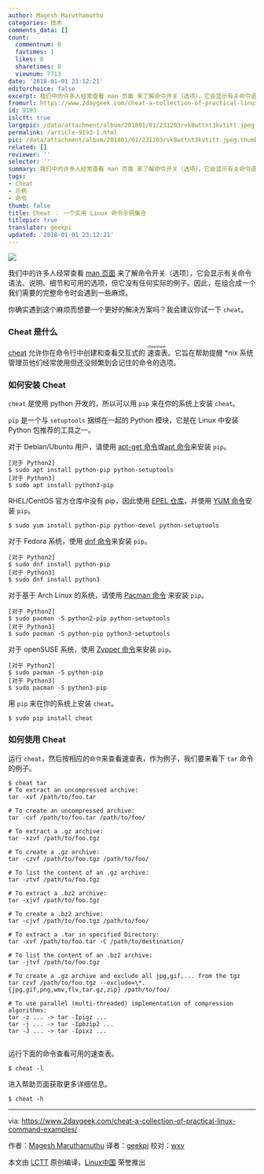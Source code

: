 ```yaml
---
author: Magesh Maruthamuthu
categories: 技术
comments_data: []
count:
  commentnum: 0
  favtimes: 1
  likes: 0
  sharetimes: 0
  viewnum: 7713
date: '2018-01-01 23:12:21'
editorchoice: false
excerpt: 我们中的许多人经常查看 man 页面 来了解命令开关（选项），它会显示有关命令语法、说明、细节和可用的选项，但它没有任何实际的例子。因此，在组合成一个我们需要的完整命令时会遇到一些麻烦。
fromurl: https://www.2daygeek.com/cheat-a-collection-of-practical-linux-command-examples/
id: 9193
islctt: true
largepic: /data/attachment/album/201801/01/231203rvk8wttnt3kvtitt.jpeg
permalink: /article-9193-1.html
pic: /data/attachment/album/201801/01/231203rvk8wttnt3kvtitt.jpeg.thumb.jpg
related: []
reviewer: ''
selector: ''
summary: 我们中的许多人经常查看 man 页面 来了解命令开关（选项），它会显示有关命令语法、说明、细节和可用的选项，但它没有任何实际的例子。因此，在组合成一个我们需要的完整命令时会遇到一些麻烦。
tags:
- cheat
- 示例
- 命令
thumb: false
title: Cheat ： 一个实用 Linux 命令示例集合
titlepic: true
translator: geekpi
updated: '2018-01-01 23:12:21'
---
```


![](/data/attachment/album/201801/01/231203rvk8wttnt3kvtitt.jpeg)


我们中的许多人经常查看  [man 页面](https://www.2daygeek.com/linux-color-man-pages-configuration-less-most-command/) 来了解命令开关（选项），它会显示有关命令语法、说明、细节和可用的选项，但它没有任何实际的例子。因此，在组合成一个我们需要的完整命令时会遇到一些麻烦。


你确实遇到这个麻烦而想要一个更好的解决方案吗？我会建议你试一下 `cheat`。


### Cheat 是什么


[cheat](https://github.com/chrisallenlane/cheat) 允许你在命令行中创建和查看交互式的<ruby> 速查表 <rt>  cheatsheet </rt></ruby>。它旨在帮助提醒 \*nix 系统管理员他们经常使用但还没频繁到会记住的命令的选项。


### 如何安装 Cheat


`cheat` 是使用 python 开发的，所以可以用 `pip` 来在你的系统上安装 `cheat`。


`pip` 是一个与 `setuptools` 捆绑在一起的 Python 模块，它是在 Linux 中安装 Python 包推荐的工具之一。


对于 Debian/Ubuntu 用户，请使用 [apt-get 命令](https://www.2daygeek.com/apt-get-apt-cache-command-examples-manage-packages-debian-ubuntu-systems/)或[apt 命令](https://www.2daygeek.com/apt-command-examples-manage-packages-debian-ubuntu-systems/)来安装 `pip`。



```
[对于 Python2]
$ sudo apt install python-pip python-setuptools
[对于 Python3]
$ sudo apt install python3-pip

```

RHEL/CentOS 官方仓库中没有 pip，因此使用 [EPEL 仓库](https://www.2daygeek.com/install-enable-epel-repository-on-rhel-centos-scientific-linux-oracle-linux/)，并使用 [YUM 命令](https://www.2daygeek.com/yum-command-examples-manage-packages-rhel-centos-systems/)安装 `pip`。



```
$ sudo yum install python-pip python-devel python-setuptools

```

对于 Fedora 系统，使用 [dnf 命令](https://www.2daygeek.com/dnf-command-examples-manage-packages-fedora-system/)来安装 `pip`。



```
[对于 Python2]
$ sudo dnf install python-pip
[对于 Python3]
$ sudo dnf install python3

```

对于基于 Arch Linux 的系统，请使用 [Pacman 命令](https://www.2daygeek.com/pacman-command-examples-manage-packages-arch-linux-system/) 来安装 `pip`。



```
[对于 Python2]
$ sudo pacman -S python2-pip python-setuptools
[对于 Python3]
$ sudo pacman -S python-pip python3-setuptools

```

对于 openSUSE 系统，使用 [Zypper 命令](https://www.2daygeek.com/zypper-command-examples-manage-packages-opensuse-system/)来安装 `pip`。



```
[对于 Python2]
$ sudo pacman -S python-pip
[对于 Python3]
$ sudo pacman -S python3-pip

```

用 `pip` 来在你的系统上安装 `cheat`。



```
$ sudo pip install cheat

```

### 如何使用 Cheat


运行 `cheat`，然后按相应的`命令`来查看速查表，作为例子，我们要来看下 `tar` 命令的例子。



```
$ cheat tar
# To extract an uncompressed archive:
tar -xvf /path/to/foo.tar

# To create an uncompressed archive:
tar -cvf /path/to/foo.tar /path/to/foo/

# To extract a .gz archive:
tar -xzvf /path/to/foo.tgz

# To create a .gz archive:
tar -czvf /path/to/foo.tgz /path/to/foo/

# To list the content of an .gz archive:
tar -ztvf /path/to/foo.tgz

# To extract a .bz2 archive:
tar -xjvf /path/to/foo.tgz

# To create a .bz2 archive:
tar -cjvf /path/to/foo.tgz /path/to/foo/

# To extract a .tar in specified Directory:
tar -xvf /path/to/foo.tar -C /path/to/destination/

# To list the content of an .bz2 archive:
tar -jtvf /path/to/foo.tgz

# To create a .gz archive and exclude all jpg,gif,... from the tgz
tar czvf /path/to/foo.tgz --exclude=\*.{jpg,gif,png,wmv,flv,tar.gz,zip} /path/to/foo/

# To use parallel (multi-threaded) implementation of compression algorithms:
tar -z ... -> tar -Ipigz ...
tar -j ... -> tar -Ipbzip2 ...
tar -J ... -> tar -Ipixz ...


```

运行下面的命令查看可用的速查表。



```
$ cheat -l

```

进入帮助页面获取更多详细信息。



```
$ cheat -h

```



---


via: <https://www.2daygeek.com/cheat-a-collection-of-practical-linux-command-examples/>


作者：[Magesh Maruthamuthu](https://www.2daygeek.com) 译者：[geekpi](https://github.com/geekpi) 校对：[wxy](https://github.com/wxy)


本文由 [LCTT](https://github.com/LCTT/TranslateProject) 原创编译，[Linux中国](https://linux.cn/) 荣誉推出